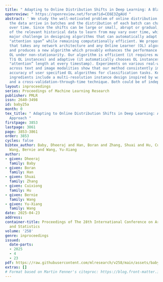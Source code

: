 ```yaml
---
title: " Adapting to Online Distribution Shifts in Deep Learning: A Black-Box Approach "
openreview: " https://openreview.net/forum?id=CE6E3ZgAUd "
abstract: ' We study the well-motivated problem of online distribution shift in which
  the data arrive in batches and the distribution of each batch can change arbitrarily
  over time. Since the shifts can be large or small, abrupt or gradual, the length
  of the relevant historical data to learn from may vary over time, which poses a
  major challenge in designing algorithms that can automatically adapt to the best
  "attention span” while remaining computationally efficient. We propose a meta-algorithm
  that takes any network architecture and any Online Learner (OL) algorithm as input
  and produces a new algorithm which provably enhances the performance of the given
  OL under non-stationarity. Our algorithm is efficient (it requires maintaining only  $O(\log
  T)$ OL instances) and adaptive (it automatically chooses OL instances with the ideal
  "attention” length at every timestamp). Experiments on various real-world datasets
  across text and image modalities show that our method consistently improves the
  accuracy of user specified OL algorithms for classification tasks. Key novel algorithmic
  ingredients include a multi-resolution instance design inspired by wavelet theory
  and a cross-validation-through-time technique. Both could be of independent interest. '
layout: inproceedings
series: Proceedings of Machine Learning Research
publisher: PMLR
issn: 2640-3498
id: baby25a
month: 0
tex_title: " Adapting to Online Distribution Shifts in Deep Learning: A Black-Box
  Approach "
firstpage: 3853
lastpage: 3861
page: 3853-3861
order: 3853
cycles: false
bibtex_author: Baby, Dheeraj and Han, Boran and Zhang, Shuai and Hu, Cuixiong and
  Wang, Bernie and Wang, Yu-Xiang
author:
- given: Dheeraj
  family: Baby
- given: Boran
  family: Han
- given: Shuai
  family: Zhang
- given: Cuixiong
  family: Hu
- given: Bernie
  family: Wang
- given: Yu-Xiang
  family: Wang
date: 2025-04-23
address:
container-title: Proceedings of The 28th International Conference on Artificial Intelligence
  and Statistics
volume: '258'
genre: inproceedings
issued:
  date-parts:
  - 2025
  - 4
  - 23
pdf: https://raw.githubusercontent.com/mlresearch/v258/main/assets/baby25a/baby25a.pdf
extras: []
# Format based on Martin Fenner's citeproc: https://blog.front-matter.io/posts/citeproc-yaml-for-bibliographies/
---
```

